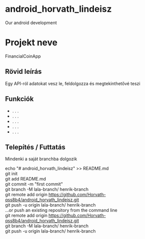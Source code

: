 # android_horvath_lindeisz
Our android development
# Projekt neve
FinancialCoinApp

## Rövid leírás
Egy API-ról adatokat vesz le, feldolgozza és megtekinthetővé teszi

## Funkciók
- . . .  <!-- Funkció 1 -->
- . . .  <!-- Funkció 2 -->
- . . .  <!-- Funkció 3 -->
- . . .  <!-- Funkció 4 (ha van) -->
- . . .  <!-- Funkció 5 (ha van) -->

## Telepítés / Futtatás

Mindenki a saját branchba dolgozik

echo "# android_horvath_lindeisz" >> README.md  
git init  
git add README.md  
git commit -m "first commit"  
git branch -M lala-branch/ henrik-branch  
git remote add origin https://github.com/Horvath-qss8b4/android_horvath_lindeisz.git  
git push -u origin lala-branch/ henrik-branch  
…or push an existing repository from the command line  
git remote add origin https://github.com/Horvath-qss8b4/android_horvath_lindeisz.git  
git branch -M lala-branch/ henrik-branch  
git push -u origin lala-branch/ henrik-branch  

